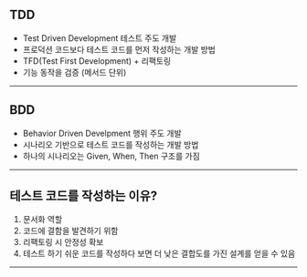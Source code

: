 ## TDD
* Test Driven Development 테스트 주도 개발
* 프로덕션 코드보다 테스트 코드를 먼저 작성하는 개발 방법
* TFD(Test First Development) + 리팩토링
* 기능 동작을 검증 (메서드 단위)
---

## BDD
* Behavior Driven Develpment 행위 주도 개발
* 시나리오 기반으로 테스트 코드를 작성하는 개발 방법
* 하나의 시나리오는 Given, When, Then 구조를 가짐
---

## 테스트 코드를 작성하는 이유?
1. 문서화 역할
2. 코드에 결함을 발견하기 위함
3. 리팩토링 시 안정성 확보
4. 테스트 하기 쉬운 코드를 작성하다 보면 더 낮은 결합도를 가진 설계를 얻을 수 있음
---